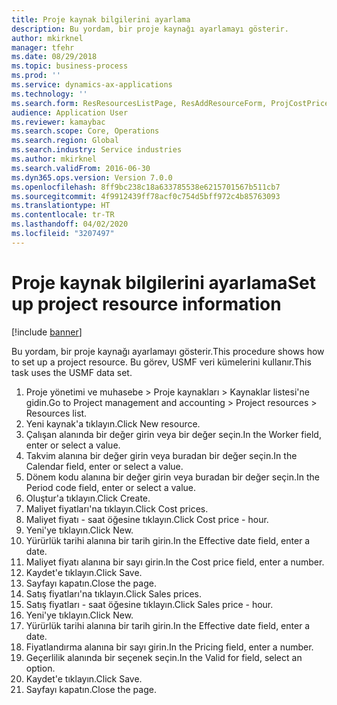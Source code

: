 ```yaml
---
title: Proje kaynak bilgilerini ayarlama
description: Bu yordam, bir proje kaynağı ayarlamayı gösterir.
author: mkirknel
manager: tfehr
ms.date: 08/29/2018
ms.topic: business-process
ms.prod: ''
ms.service: dynamics-ax-applications
ms.technology: ''
ms.search.form: ResResourcesListPage, ResAddResourceForm, ProjCostPriceHour, ProjSalesPriceHour
audience: Application User
ms.reviewer: kamaybac
ms.search.scope: Core, Operations
ms.search.region: Global
ms.search.industry: Service industries
ms.author: mkirknel
ms.search.validFrom: 2016-06-30
ms.dyn365.ops.version: Version 7.0.0
ms.openlocfilehash: 8ff9bc238c18a633785538e6215701567b511cb7
ms.sourcegitcommit: 4f9912439ff78acf0c754d5bff972c4b85763093
ms.translationtype: HT
ms.contentlocale: tr-TR
ms.lasthandoff: 04/02/2020
ms.locfileid: "3207497"
---
```

# <a name="set-up-project-resource-information"></a><span data-ttu-id="d96df-103">Proje kaynak bilgilerini ayarlama</span><span class="sxs-lookup"><span data-stu-id="d96df-103">Set up project resource information</span></span>

[!include [banner](../../includes/banner.md)]

<span data-ttu-id="d96df-104">Bu yordam, bir proje kaynağı ayarlamayı gösterir.</span><span class="sxs-lookup"><span data-stu-id="d96df-104">This procedure shows how to set up a project resource.</span></span> <span data-ttu-id="d96df-105">Bu görev, USMF veri kümelerini kullanır.</span><span class="sxs-lookup"><span data-stu-id="d96df-105">This task uses the USMF data set.</span></span>

1. <span data-ttu-id="d96df-106">Proje yönetimi ve muhasebe > Proje kaynakları > Kaynaklar listesi'ne gidin.</span><span class="sxs-lookup"><span data-stu-id="d96df-106">Go to Project management and accounting > Project resources > Resources list.</span></span>
2. <span data-ttu-id="d96df-107">Yeni kaynak'a tıklayın.</span><span class="sxs-lookup"><span data-stu-id="d96df-107">Click New resource.</span></span>
3. <span data-ttu-id="d96df-108">Çalışan alanında bir değer girin veya bir değer seçin.</span><span class="sxs-lookup"><span data-stu-id="d96df-108">In the Worker field, enter or select a value.</span></span>
4. <span data-ttu-id="d96df-109">Takvim alanına bir değer girin veya buradan bir değer seçin.</span><span class="sxs-lookup"><span data-stu-id="d96df-109">In the Calendar field, enter or select a value.</span></span>
5. <span data-ttu-id="d96df-110">Dönem kodu alanına bir değer girin veya buradan bir değer seçin.</span><span class="sxs-lookup"><span data-stu-id="d96df-110">In the Period code field, enter or select a value.</span></span>
6. <span data-ttu-id="d96df-111">Oluştur'a tıklayın.</span><span class="sxs-lookup"><span data-stu-id="d96df-111">Click Create.</span></span>
7. <span data-ttu-id="d96df-112">Maliyet fiyatları'na tıklayın.</span><span class="sxs-lookup"><span data-stu-id="d96df-112">Click Cost prices.</span></span>
8. <span data-ttu-id="d96df-113">Maliyet fiyatı - saat öğesine tıklayın.</span><span class="sxs-lookup"><span data-stu-id="d96df-113">Click Cost price - hour.</span></span>
9. <span data-ttu-id="d96df-114">Yeni'ye tıklayın.</span><span class="sxs-lookup"><span data-stu-id="d96df-114">Click New.</span></span>
10. <span data-ttu-id="d96df-115">Yürürlük tarihi alanına bir tarih girin.</span><span class="sxs-lookup"><span data-stu-id="d96df-115">In the Effective date field, enter a date.</span></span>
11. <span data-ttu-id="d96df-116">Maliyet fiyatı alanına bir sayı girin.</span><span class="sxs-lookup"><span data-stu-id="d96df-116">In the Cost price field, enter a number.</span></span>
12. <span data-ttu-id="d96df-117">Kaydet'e tıklayın.</span><span class="sxs-lookup"><span data-stu-id="d96df-117">Click Save.</span></span>
13. <span data-ttu-id="d96df-118">Sayfayı kapatın.</span><span class="sxs-lookup"><span data-stu-id="d96df-118">Close the page.</span></span>
14. <span data-ttu-id="d96df-119">Satış fiyatları'na tıklayın.</span><span class="sxs-lookup"><span data-stu-id="d96df-119">Click Sales prices.</span></span>
15. <span data-ttu-id="d96df-120">Satış fiyatları - saat öğesine tıklayın.</span><span class="sxs-lookup"><span data-stu-id="d96df-120">Click Sales price - hour.</span></span>
16. <span data-ttu-id="d96df-121">Yeni'ye tıklayın.</span><span class="sxs-lookup"><span data-stu-id="d96df-121">Click New.</span></span>
17. <span data-ttu-id="d96df-122">Yürürlük tarihi alanına bir tarih girin.</span><span class="sxs-lookup"><span data-stu-id="d96df-122">In the Effective date field, enter a date.</span></span>
18. <span data-ttu-id="d96df-123">Fiyatlandırma alanına bir sayı girin.</span><span class="sxs-lookup"><span data-stu-id="d96df-123">In the Pricing field, enter a number.</span></span>
19. <span data-ttu-id="d96df-124">Geçerlilik alanında bir seçenek seçin.</span><span class="sxs-lookup"><span data-stu-id="d96df-124">In the Valid for field, select an option.</span></span>
20. <span data-ttu-id="d96df-125">Kaydet'e tıklayın.</span><span class="sxs-lookup"><span data-stu-id="d96df-125">Click Save.</span></span>
21. <span data-ttu-id="d96df-126">Sayfayı kapatın.</span><span class="sxs-lookup"><span data-stu-id="d96df-126">Close the page.</span></span>

